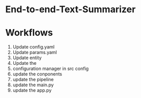 # End-to-end-Text-Summarizer

# Workflows

1. Update config.yaml
2. Update params.yaml
3. Update entity
4. Update the 
5. configuration manager in src config
6. update the conponents
7. update the pipeline
8. update the main.py
9. update the app.py